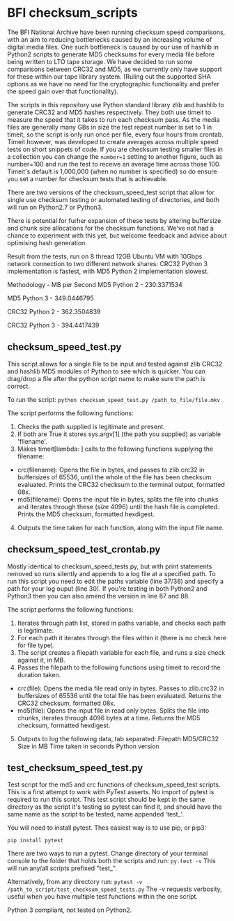 # BFI checksum_scripts

The BFI National Archive have been running checksum speed comparisons, with an aim to reducing bottlenecks caused by an increasing volume of digital media files. One such bottleneck is caused by our use of hashlib in Python2 scripts to generate MD5 checksums for every media file before being written to LTO tape storage. We have decided to run some comparisons between CRC32 and MD5, as we currently only have support for these within our tape library system. (Ruling out the supported SHA options as we have no need for the cryptographic functionality and prefer the speed gain over that functionality).

The scripts in this repository use Python standard library zlib and hashlib to generate CRC32 and MD5 hashes respectively. They both use timeit to measure the speed that it takes to run each checksum pass. As the media files are generally many GBs in size the test repeat number is set to 1 in timeit, so the script is only run once per file, every four hours from crontab. Timeit however, was developed to create averages across multiple speed tests on short snippets of code. If you are checksum testing smaller files in a collection you can change the `number=1` setting to another figure, such as number=100 and run the test to receive an average time across those 100. Timeit's default is 1,000,000 (when no number is specified) so do ensure you set a number for checksum tests that is achievable.

There are two versions of the checksum_speed_test script that allow for single use checksum testing or automated testing of directories, and both will run on Python2.7 or Python3.

There is potential for furher expansion of these tests by altering buffersize and chunk size allocations for the checksum functions. We've not had a chance to experiment with this yet, but welcome feedback and advice about optimising hash generation.

Result from the tests, run on 8 thread 12GB Ubuntu VM with 10Gbps network connection to two different network shares: CRC32 Python 3 implementation is fastest, with MD5 Python 2 implementation slowest.

Methodology - MB per Second
MD5 Python 2 - 230.3371534

MD5 Python 3 - 349.0446795

CRC32 Python 2 - 362.3504839

CRC32 Python 3 - 394.4417439


## checksum_speed_test.py

This script allows for a single file to be input and tested against zlib CRC32 and hashlib MD5 modules of Python to see which is quicker. You can drag/drop a file after the python script name to make sure the path is correct.

To run the script:
`python checksum_speed_test.py /path_to_file/file.mkv`

The script performs the following functions:
1. Checks the path supplied is legitimate and present.
2. If both are True it stores sys.argv[1] (the path you supplied) as variable 'filename'.
3. Makes timeit[lambda: ] calls to the following functions supplying the filename:
  - crc(filename): Opens the file in bytes, and passes to zlib.crc32 in buffersizes of 65536, until the whole of the file
    has been checksum evaluated. Prints the CRC32 checksum to the terminal output, formatted 08x.
  - md5(filename): Opens the input file in bytes, splits the file into chunks and iterates through these (size 4096)
    until the hash file is completed. Prints the MD5 checksum, formatted hexdigest.
4. Outputs the time taken for each function, along with the input file name.


## checksum_speed_test_crontab.py

Mostly identical to checksum_speed_tests.py, but with print statements removed so runs silently and appends to a log file at a specified path. To run this script you need to edit the paths variable (line 37/38) and specify a path for your log ouput (line 30). If you're testing in both Python2 and Python3 then you can also amend the version in line 87 and 88.

The script performs the following functions:
1. Iterates through path list, stored in paths variable, and checks each path is legitimate.
2. For each path it iterates through the files within it (there is no check here for file type).
3. The script creates a filepath variable for each file, and runs a size check against it, in MB.
4. Passes the filepath to the following functions using timeit to record the duration taken.
  - crc(file): Opens the media file read only in bytes. Passes to zlib.crc32 in buffersizes of 65536 until the
    total file has been evaluated. Returns the CRC32 checksum, formatted 08x.
  - md5(file): Opens the input file in read only bytes. Splits the file into chunks, iterates through 4096
    bytes at a time. Returns the MD5 checksum, formatted hexdigest.
5. Outputs to log the following data, tab separated:
   Filepath     MD5/CRC32      Size in MB      Time taken in seconds       Python version


## test_checksum_speed_test.py

Test script for the md5 and crc functions of checksum_speed_test scripts. This is a first attempt to work with PyTest asserts. No import of pytest is required to run this script. This test script should be kept in the same directory as the script it's testing so pytest can find it, and should have the same name as the script to be tested, name appended 'test_'.

You will need to install pytest. Thes easiest way is to use pip, or pip3:

`pip install pytest`

There are two ways to run a pytest. Change directory of your terminal console to the folder that holds both the scripts and run:
`py.test -v`
This will run any/all scripts prefixed "test_".

Alternatively, from any directory run:
`pytest -v /path_to_script/test_checksum_speed_tests.py`
The -v requests verbosity, useful when you have multiple test functions within the one script.

Python 3 compliant, not tested on Python2.
